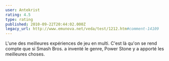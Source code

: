 ```yaml
---
user: Antekrist
rating: 4.5
type: rating
published: 2010-09-22T20:44:02.000Z
legacy_url: http://www.emunova.net/veda/test/1212.htm#comment-14109
---
```

L'une des meilleures expériences de jeu en multi. C'est là qu'on se rend compte que si Smash Bros. a inventé le genre, Power Stone y a apporté les meilleures choses.